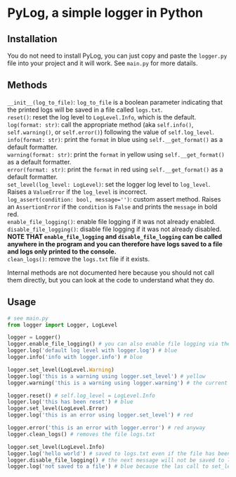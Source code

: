 # PyLog, a simple logger in Python

## Installation
You do not need to install PyLog, you can just copy and paste the `logger.py` file into your project and it will work. See `main.py` for more datails.

## Methods
`__init__(log_to_file)`: `log_to_file` is a boolean parameter indicating that the printed logs will be saved in a file called `logs.txt`.  
`reset()`: reset the log level to `LogLevel.Info`, which is the default.  
`log(format: str)`: call the appropriate method (aka `self.info()`, `self.warning()`, or `self.error()`) following the value of `self.log_level`. 
`info(format: str)`: print the `format` in blue using `self.__get_format()` as a default formatter.  
`warning(format: str)`: print the `format` in yellow using `self.__get_format()` as a default formatter.  
`error(format: str)`: print the `format` in red using `self.__get_format()` as a default formatter.  
`set_level(log_level: LogLevel)`: set the logger log level to `log_level`. Raises a `ValueError` if the `log_level` is incorrect.  
`log_assert(condition: bool, message='')`: custom assert method. Raises an `AssertionError` if the `condition` is `False` and prints the `message` in bold red.  
`enable_file_logging()`: enable file logging if it was not already enabled.  
`disable_file_logging()`: disable file logging if it was not already disabled.  
__NOTE THAT `enable_file_logging` and `disable_file_logging` can be called anywhere in the program and you can therefore have logs saved to a file and logs only printed to the console.__  
`clean_logs()`: remove the `logs.txt` file if it exists.  

Internal methods are not documented here because you should not call them directly, but you can look at the code to understand what they do.

## Usage
```py
# see main.py
from logger import Logger, LogLevel

logger = Logger()
logger.enable_file_logging() # you can also enable file logging via the constructor
logger.log('default log level with logger.log') # blue
logger.info('info with logger.info') # blue

logger.set_level(LogLevel.Warning)
logger.log('this is a warning using logger.set_level') # yellow
logger.warning('this is a warning using logger.warning') # the current log level does not matter, yellow anyway

logger.reset() # self.log_level = LogLevel.Info
logger.log('this has been reset') # blue
logger.set_level(LogLevel.Error)
logger.log('this is an error using logger.set_level') # red

logger.error('this is an error with logger.error') # red anyway
logger.clean_logs() # removes the file logs.txt

logger.set_level(LogLevel.Info)
logger.log('hello world') # saved to logs.txt even if the file has been deleted
logger.disable_file_logging() # the next message will not be saved to logs.txt unless you call enable_file_logging()
logger.log('not saved to a file') # blue because the las call to set_level set logger.log_level to LogLevel.Info
```